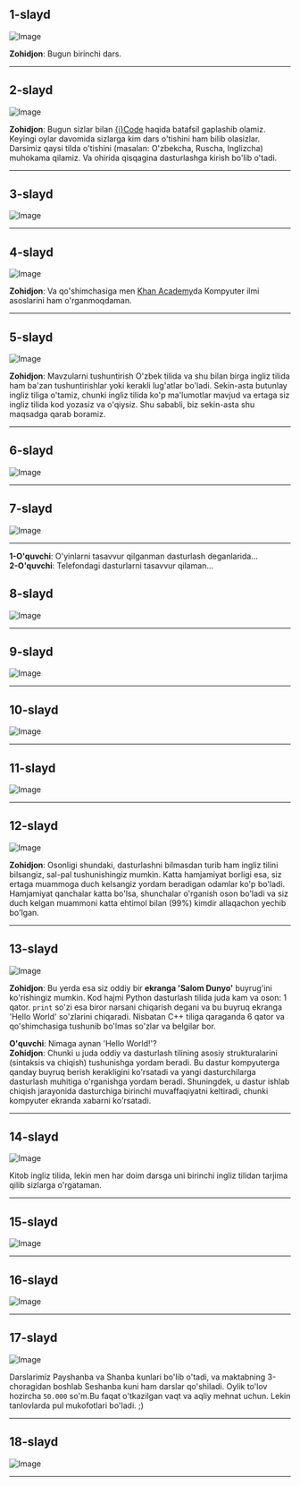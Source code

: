 ## 1-slayd

![Image](/icode/Posts/Post1/cover.jpg)

**Zohidjon**: Bugun birinchi dars.

---

## 2-slayd

![Image](/icode/Posts/Post1/2.jpg)

**Zohidjon**: Bugun sizlar bilan [{i}Code](https://zohidjondev.github.io/icode/) haqida batafsil gaplashib olamiz. Keyingi oylar davomida sizlarga kim dars o'tishini ham bilib olasizlar. Darsimiz qaysi tilda o'tishini (masalan: O'zbekcha, Ruscha, Inglizcha) muhokama qilamiz. Va ohirida qisqagina dasturlashga kirish bo'lib o'tadi.

---

## 3-slayd

![Image](/icode/Posts/Post1/3.jpg)

---

## 4-slayd

![Image](/icode/Posts/Post1/4.jpg)

**Zohidjon**: Va qo'shimchasiga men [Khan Academy](https://en.khanacademy.org/computing/computers-and-internet)da Kompyuter ilmi asoslarini ham o'rganmoqdaman.

---

## 5-slayd

![Image](/icode/Posts/Post1/5.jpg)

**Zohidjon**: Mavzularni tushuntirish O'zbek tilida va shu bilan birga ingliz tilida ham ba'zan tushuntirishlar yoki kerakli lug'atlar bo'ladi. Sekin-asta butunlay ingliz tiliga o'tamiz, chunki ingliz tilida ko'p ma'lumotlar mavjud va ertaga siz ingliz tilida kod yozasiz va o'qiysiz. Shu sababli, biz sekin-asta shu maqsadga qarab boramiz.

---

## 6-slayd

![Image](/icode/Posts/Post1/6.jpg)

---

## 7-slayd

![Image](/icode/Posts/Post1/7.jpg)

---

**1-O'quvchi**: O'yinlarni tasavvur qilganman dasturlash deganlarida...  
**2-O'quvchi**: Telefondagi dasturlarni tasavvur qilaman...

## 8-slayd

![Image](/icode/Posts/Post1/8.jpg)


---

## 9-slayd

![Image](/icode/Posts/Post1/9.jpg)

---

## 10-slayd

![Image](/icode/Posts/Post1/10.jpg)

---

## 11-slayd

![Image](/icode/Posts/Post1/11.jpg)

---

## 12-slayd

![Image](/icode/Posts/Post1/12.jpg)

**Zohidjon**: Osonligi shundaki, dasturlashni bilmasdan turib ham ingliz tilini bilsangiz, sal-pal tushunishingiz mumkin. Katta hamjamiyat borligi esa, siz ertaga muammoga duch kelsangiz yordam beradigan odamlar ko'p bo'ladi. Hamjamiyat qanchalar katta bo'lsa, shunchalar o'rganish oson bo'ladi va siz duch kelgan muammoni katta ehtimol bilan (99%) kimdir allaqachon yechib bo'lgan.

---

## 13-slayd

![Image](/icode/Posts/Post1/13.jpg)

**Zohidjon**: Bu yerda esa siz oddiy bir **ekranga 'Salom Dunyo'** buyrug'ini ko'rishingiz mumkin. Kod hajmi Python dasturlash tilida juda kam va oson: 1 qator. `print` so'zi esa biror narsani chiqarish degani va bu buyruq ekranga 'Hello World' so'zlarini chiqaradi. Nisbatan C++ tiliga qaraganda 6 qator va qo'shimchasiga tushunib bo'lmas so'zlar va belgilar bor.

**O'quvchi**: Nimaga aynan 'Hello World!'?  
**Zohidjon**: Chunki u juda oddiy va dasturlash tilining asosiy strukturalarini (sintaksis va chiqish) tushunishga yordam beradi. Bu dastur kompyuterga qanday buyruq berish kerakligini ko'rsatadi va yangi dasturchilarga dasturlash muhitiga o'rganishga yordam beradi. Shuningdek, u dastur ishlab chiqish jarayonida dasturchiga birinchi muvaffaqiyatni keltiradi, chunki kompyuter ekranda xabarni ko'rsatadi.

---

## 14-slayd

![Image](/icode/Posts/Post1/14.jpg)

Kitob ingliz tilida, lekin men har doim darsga uni birinchi ingliz tilidan tarjima qilib sizlarga o'rgataman.

---

## 15-slayd

![Image](/icode/Posts/Post1/15.jpg)

---

## 16-slayd

![Image](/icode/Posts/Post1/16.jpg)

---

## 17-slayd

![Image](/icode/Posts/Post1/17.jpg)

Darslarimiz Payshanba va Shanba kunlari bo'lib o'tadi, va maktabning 3-choragidan boshlab Seshanba kuni ham darslar qo'shiladi. Oylik to'lov hozircha `50.000` so'm.Bu faqat o'tkazilgan vaqt va aqliy mehnat uchun. Lekin tanlovlarda pul mukofotlari bo'ladi. ;)

---

## 18-slayd

![Image](/icode/Posts/Post1/18.jpg)

---
